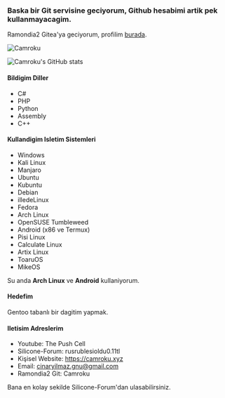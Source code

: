 ### Baska bir Git servisine geciyorum, Github hesabimi artik pek kullanmayacagim.
Ramondia2 Gitea'ya geciyorum, profilim [burada](https://git.ramondia2.space/Katyusha).
<p align="left"> <img src="https://komarev.com/ghpvc/?username=Camroku&label=Profile%20views&color=0e75b6&style=flat" alt="Camroku" /> </p>
<img src="https://github-readme-stats.vercel.app/api?username=camroku&theme=gruvbox" alt="Camroku's GitHub stats" />

#### Bildigim Diller
* C#
* PHP
* Python
* Assembly
* C++

#### Kullandigim Isletim Sistemleri
* Windows
* Kali Linux
* Manjaro
* Ubuntu
* Kubuntu
* Debian
* illedeLinux
* Fedora
* Arch Linux
* OpenSUSE Tumbleweed
* Android (x86 ve Termux)
* Pisi Linux
* Calculate Linux
* Artix Linux
* ToaruOS
* MikeOS

Su anda **Arch Linux** ve **Android** kullaniyorum.

#### Hedefim
Gentoo tabanlı bir dagitim yapmak.

#### Iletisim Adreslerim
* Youtube: The Push Cell
* Silicone-Forum: rusrublesioldu0.11tl
* Kişisel Website: https://camroku.xyz
* Email: cinaryilmaz.gnu@gmail.com
* Ramondia2 Git: Camroku

Bana en kolay sekilde Silicone-Forum'dan ulasabilirsiniz.
